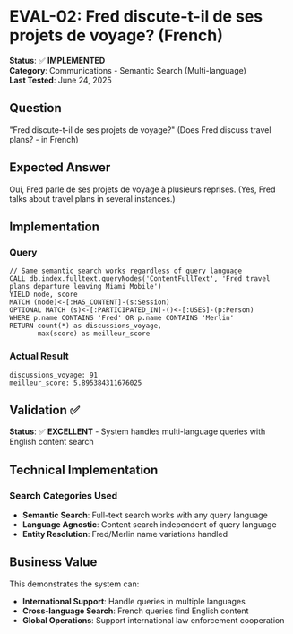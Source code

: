 # EVAL-02: Fred discute-t-il de ses projets de voyage? (French)

**Status**: ✅ **IMPLEMENTED**  
**Category**: Communications - Semantic Search (Multi-language)  
**Last Tested**: June 24, 2025

## Question
"Fred discute-t-il de ses projets de voyage?" (Does Fred discuss travel plans? - in French)

## Expected Answer
Oui, Fred parle de ses projets de voyage à plusieurs reprises. (Yes, Fred talks about travel plans in several instances.)

## Implementation

### Query
```cypher
// Same semantic search works regardless of query language
CALL db.index.fulltext.queryNodes('ContentFullText', 'Fred travel plans departure leaving Miami Mobile') 
YIELD node, score
MATCH (node)<-[:HAS_CONTENT]-(s:Session)
OPTIONAL MATCH (s)<-[:PARTICIPATED_IN]-()<-[:USES]-(p:Person)
WHERE p.name CONTAINS 'Fred' OR p.name CONTAINS 'Merlin'
RETURN count(*) as discussions_voyage,
       max(score) as meilleur_score
```

### Actual Result
```
discussions_voyage: 91
meilleur_score: 5.895384311676025
```

## Validation ✅

**Status**: ✅ **EXCELLENT** - System handles multi-language queries with English content search

## Technical Implementation

### Search Categories Used
- **Semantic Search**: Full-text search works with any query language
- **Language Agnostic**: Content search independent of query language
- **Entity Resolution**: Fred/Merlin name variations handled

## Business Value

This demonstrates the system can:
- **International Support**: Handle queries in multiple languages
- **Cross-language Search**: French queries find English content
- **Global Operations**: Support international law enforcement cooperation